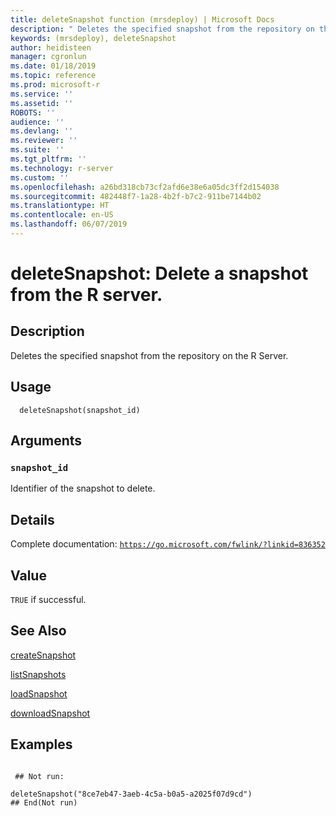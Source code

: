 ```yaml
---
title: deleteSnapshot function (mrsdeploy) | Microsoft Docs
description: " Deletes the specified snapshot from the repository on the R Server. "
keywords: (mrsdeploy), deleteSnapshot
author: heidisteen
manager: cgronlun
ms.date: 01/18/2019
ms.topic: reference
ms.prod: microsoft-r
ms.service: ''
ms.assetid: ''
ROBOTS: ''
audience: ''
ms.devlang: ''
ms.reviewer: ''
ms.suite: ''
ms.tgt_pltfrm: ''
ms.technology: r-server
ms.custom: ''
ms.openlocfilehash: a26bd318cb73cf2afd6e38e6a05dc3ff2d154038
ms.sourcegitcommit: 482448f7-1a28-4b2f-b7c2-911be7144b02
ms.translationtype: HT
ms.contentlocale: en-US
ms.lasthandoff: 06/07/2019
---
```

 # <a name="deletesnapshot-delete-a-snapshot-from-the-r-server"></a>deleteSnapshot: Delete a snapshot from the R server. 
 ## <a name="description"></a>Description

Deletes the specified snapshot from the repository on the R Server.


 ## <a name="usage"></a>Usage

```   
  deleteSnapshot(snapshot_id)

```

 ## <a name="arguments"></a>Arguments



 ### `snapshot_id`
 Identifier of the snapshot to delete. 



 ## <a name="details"></a>Details

Complete documentation: [`https://go.microsoft.com/fwlink/?linkid=836352`](https://go.microsoft.com/fwlink/?linkid=836352)



 ## <a name="value"></a>Value

`TRUE` if successful.

 ## <a name="see-also"></a>See Also

[createSnapshot](createSnapshot.md)

[listSnapshots](listSnapshots.md)

[loadSnapshot](loadSnapshot.md)

[downloadSnapshot](downloadSnapshot.md)

 ## <a name="examples"></a>Examples

 ```

  ## Not run:

deleteSnapshot("8ce7eb47-3aeb-4c5a-b0a5-a2025f07d9cd")
 ## End(Not run) 
```

